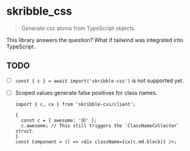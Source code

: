 # skribble_css

> Generate css atoms from TypeScript objects.

This library answers the question? What if tailwind was integrated into TypeScript.

## TODO

- [ ] `const { c } = await import('skribble-css')` is not supported yet.
- [ ] Scoped values generate false positives for class names.

  ```tsx
  import { c, cx } from 'skribble-css/client';

  {
    const c = { awesome: '😢' };
    c.awesome; // This still triggers the `ClassNameCollector` struct.
  }
  const Component = () => <div className={cx(c.md.block)} />;
  ```
